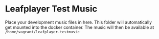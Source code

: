 # Leafplayer Test Music

Place your development music files in here. This folder will automatically get mounted into the docker container.
The music will then be available at ``/home/vagrant/leafplayer-testmusic``
